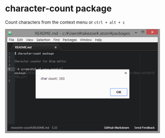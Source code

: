 # character-count package

Count characters from the context menu or `ctrl + alt + c`

![Screenshot of character-count](character-count.png)
